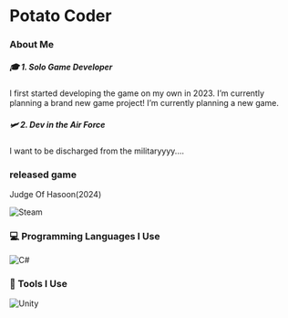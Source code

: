 # Potato Coder

### About Me


##### 🎓 1. Solo Game Developer  
I first started developing the game on my own in 2023.
I’m currently planning a brand new game project! I’m currently planning a new game.


##### 🛩️ 2. Dev in the Air Force  
I want to be discharged from the militaryyyy....



### released game
Judge Of Hasoon(2024)

![Steam](https://img.shields.io/badge/steam-%23000000.svg?style=for-the-badge&logo=steam&logoColor=white)



### 💻 Programming Languages I Use

![C#](https://img.shields.io/badge/C%23-239120.svg?&style=for-the-badge&logo=c-sharp&logoColor=white)



### 🔧 Tools I Use

![Unity](https://img.shields.io/badge/unity-%23000000.svg?style=for-the-badge&logo=unity&logoColor=white)

